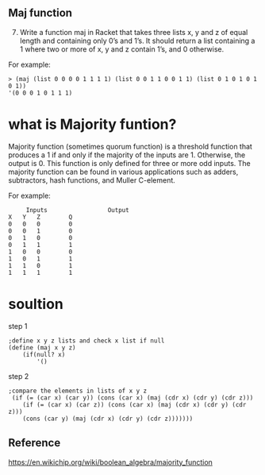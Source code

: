 ## Maj function
7. Write a function maj in Racket that takes three lists x, y and z of equal length and containing only 0’s and 1’s. It should return a list containing a 1 where two or more of x, y and z contain 1’s, and 0 otherwise.

For example: 
```Racket
> (maj (list 0 0 0 0 1 1 1 1) (list 0 0 1 1 0 0 1 1) (list 0 1 0 1 0 1 0 1)) 
'(0 0 0 1 0 1 1 1)
```
# what is Majority funtion?
Majority function (sometimes quorum function) is a threshold function that produces a 1 if and only if the majority of the inputs are 1. Otherwise, the output is 0. This function is only defined for three or more odd inputs. The majority function can be found in various applications such as adders, subtractors, hash functions, and Muller C-element.

For example:
```
     Inputs	                Output
X	Y	Z 	     Q
0	0	0	     0
0	0	1	     0
0	1	0	     0
0	1	1	     1
1	0	0	     0
1	0	1	     1
1	1	0	     1
1	1	1	     1
```
# soultion
step 1
```racket
;define x y z lists and check x list if null 
(define (maj x y z)
    (if(null? x)
        '()
```
step 2
``` racket
;compare the elements in lists of x y z 
 (if (= (car x) (car y)) (cons (car x) (maj (cdr x) (cdr y) (cdr z)))
    (if (= (car x) (car z)) (cons (car x) (maj (cdr x) (cdr y) (cdr z)))
    (cons (car y) (maj (cdr x) (cdr y) (cdr z)))))))
```
## Reference
https://en.wikichip.org/wiki/boolean_algebra/majority_function
